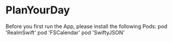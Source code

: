 # PlanYourDay
Before you first run the App, please install the following Pods:
pod 'RealmSwift'
pod 'FSCalendar'
pod 'SwiftyJSON'
